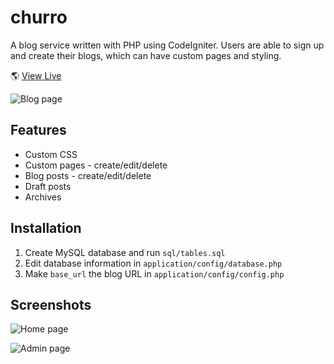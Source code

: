 # churro
A blog service written with PHP using CodeIgniter. Users are able to sign up and create their blogs, which can have custom pages and styling.

🌎 [View Live](https://coco.lat/c)

![Blog page](https://raw.githubusercontent.com/tomual/mini-blog/master/images/blog.png)

## Features

* Custom CSS
* Custom pages - create/edit/delete
* Blog posts - create/edit/delete
* Draft posts
* Archives

## Installation

1. Create MySQL database and run `sql/tables.sql`
2. Edit database information in `application/config/database.php`
3. Make `base_url` the blog URL in `application/config/config.php`

## Screenshots

![Home page](https://raw.githubusercontent.com/tomual/mini-blog/master/images/home.png)

![Admin page](https://raw.githubusercontent.com/tomual/mini-blog/master/images/admin.png)
